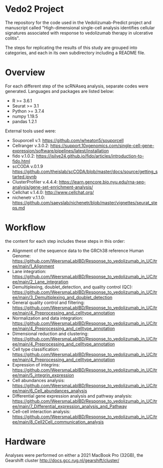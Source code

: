# Vedo2 Project

The repository for the code used in the Vedolizumab-Predict project and manuscript called "High-dimensional single-cell analysis identifies cellular signatures associated with response to vedolizumab therapy in ulcerative colitis".

The steps for replicating the results of this study are grouped into categories, and each in its own subdirectory including a README file.

# Overview 

For each different step of the scRNAseq analysis, separate codes were generated. Languages and packages are listed below: 

- R >= 3.6.1
- Seurat >= 3.1
- Python >= 3.7.4
- numpy 1.19.5
- pandas 1.2.1


External tools used were:

- Souporcell v.1: https://github.com/wheaton5/souporcell
- Cellranger v.3.0.2: https://support.10xgenomics.com/single-cell-gene-expression/software/pipelines/latest/installation
- fido v.1.0.2: https://jsilve24.github.io/fido/articles/introduction-to-fido.html
- scCODA v.0.1.9 https://github.com/theislab/scCODA/blob/master/docs/source/getting_started.ipynb
- ClusterProfiler v.4.4.4: https://learn.gencore.bio.nyu.edu/rna-seq-analysis/gene-set-enrichment-analysis/
- Cellchat v.1.4.0: http://www.cellchat.org/
- nichenetr v.1.1.0: https://github.com/saeyslab/nichenetr/blob/master/vignettes/seurat_steps.md

# Workflow
the content for each step includes these steps in this order:

-   Alignment of the sequence data to the GRCh38 reference Human Genome: https://github.com/WeersmaLabIBD/Response_to_vedolizumab_in_UC/tree/main/1_Alignment
-   Lane integration: https://github.com/WeersmaLabIBD/Response_to_vedolizumab_in_UC/tree/main/2_Lane_integration
-   Demultiplexing, doublet_detection, and quality control (QC): https://github.com/WeersmaLabIBD/Response_to_vedolizumab_in_UC/tree/main/3_Demultiplexing_and_doublet_detection
-   General quality control and filtering: https://github.com/WeersmaLabIBD/Response_to_vedolizumab_in_UC/tree/main/4_Preprocessing_and_celltype_annotation
-   Normalization and data integration: https://github.com/WeersmaLabIBD/Response_to_vedolizumab_in_UC/tree/main/4_Preprocessing_and_celltype_annotation
-   Dimensional reduction and clustering: https://github.com/WeersmaLabIBD/Response_to_vedolizumab_in_UC/tree/main/4_Preprocessing_and_celltype_annotation
-   Cell type classification: https://github.com/WeersmaLabIBD/Response_to_vedolizumab_in_UC/tree/main/4_Preprocessing_and_celltype_annotation
-   Expression of integrins: https://github.com/WeersmaLabIBD/Response_to_vedolizumab_in_UC/tree/main/5_integrin_expression
-   Cell abundances analysis: https://github.com/WeersmaLabIBD/Response_to_vedolizumab_in_UC/tree/main/6_Cell_abundances_analysis
-   Differential gene expression analysis and pathway analysis: https://github.com/WeersmaLabIBD/Response_to_vedolizumab_in_UC/tree/main/7_Differential_expression_analysis_and_Pathway
-   Cell-cell interaction analysis: https://github.com/WeersmaLabIBD/Response_to_vedolizumab_in_UC/tree/main/8_Cell2Cell_communication_analysis


# Hardware

Analyses were performed on either a 2021 MacBook Pro (32GB), the Gearshift cluster http://docs.gcc.rug.nl/gearshift/cluster/ 

